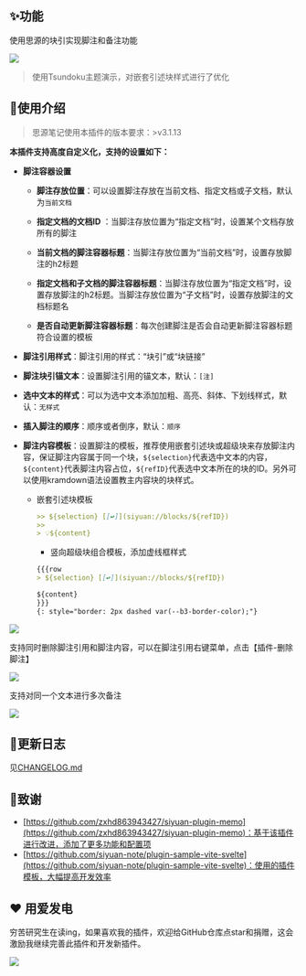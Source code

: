 ## ✨功能

使用思源的块引实现脚注和备注功能

![](https://fastly.jsdelivr.net/gh/Achuan-2/PicBed/assets/%E6%80%9D%E6%BA%90%E7%AC%94%E8%AE%B0%E8%84%9A%E6%B3%A8%E6%8F%92%E4%BB%B62-2024-11-18.gif)

> 使用Tsundoku主题演示，对嵌套引述块样式进行了优化

## 📝使用介绍

> 思源笔记使用本插件的版本要求：>v3.1.13

**本插件支持高度自定义化，支持的设置如下：**


- **脚注容器设置**
  - **脚注存放位置**：可以设置脚注存放在当前文档、指定文档或子文档，默认为`当前文档`
  - **指定文档的文档ID** ：当脚注存放位置为“指定文档”时，设置某个文档存放所有的脚注

  - **当前文档的脚注容器标题**：当脚注存放位置为“当前文档”时，设置存放脚注的h2标题

  - **指定文档和子文档的脚注容器标题**：当脚注存放位置为“指定文档”时，设置存放脚注的h2标题。当脚注存放位置为“子文档”时，设置存放脚注的文档标题名
  - **是否自动更新脚注容器标题**：每次创建脚注是否会自动更新脚注容器标题符合设置的模板
- **脚注引用样式**：脚注引用的样式：“块引”或“块链接”
- **脚注块引锚文本**：设置脚注引用的锚文本，默认：`[注]`
- **选中文本的样式**：可以为选中文本添加加粗、高亮、斜体、下划线样式，默认：`无样式`
- **插入脚注的顺序**：顺序或者倒序，默认：`顺序`
- **脚注内容模板**：设置脚注的模板，推荐使用嵌套引述块或超级块来存放脚注内容，保证脚注内容属于同一个块，`${selection}`代表选中文本的内容，`${content}`代表脚注内容占位，`${refID}`代表选中文本所在的块的ID。另外可以使用kramdown语法设置教主内容块的块样式。

  - 嵌套引述块模板

    ```markdown
    >> ${selection} [[↩️]](siyuan://blocks/${refID})
    >> 
    > 💡${content}
    ```

    - 竖向超级块组合模板，添加虚线框样式

    ```markdown
    {{{row
    > ${selection} [[↩️]](siyuan://blocks/${refID})
    
    ${content}
    }}}
    {: style="border: 2px dashed var(--b3-border-color);"}
    ```



![](https://fastly.jsdelivr.net/gh/Achuan-2/PicBed/assets/PixPin_2024-11-21_08-52-02-2024-11-21.png)
  
支持同时删除脚注引用和脚注内容，可以在脚注引用右键菜单，点击【插件-删除脚注】

![](https://fastly.jsdelivr.net/gh/Achuan-2/PicBed/assets/PixPin_2024-11-18_16-39-18-2024-11-18.png)

支持对同一个文本进行多次备注

![](https://fastly.jsdelivr.net/gh/Achuan-2/PicBed/assets/%E6%80%9D%E6%BA%90%E7%AC%94%E8%AE%B0%E8%84%9A%E6%B3%A8%E6%8F%92%E4%BB%B6%E6%94%AF%E6%8C%81%E5%AF%B9%E5%90%8C%E4%B8%80%E4%B8%AA%E6%96%87%E6%9C%AC%E8%BF%9B%E8%A1%8C%E5%A4%9A%E6%AC%A1%E5%A4%87%E6%B3%A8-2024-11-19.gif)

## 📝更新日志

见[CHANGELOG.md](CHANGELOG.md)

## 🙏致谢

- [https://github.com/zxhd863943427/siyuan-plugin-memo](https://github.com/zxhd863943427/siyuan-plugin-memo)：基于该插件进行改进，添加了更多功能和配置项
- [https://github.com/siyuan-note/plugin-sample-vite-svelte](https://github.com/siyuan-note/plugin-sample-vite-svelte)：使用的插件模板，大幅提高开发效率

## ❤️ 用爱发电

穷苦研究生在读ing，如果喜欢我的插件，欢迎给GitHub仓库点star和捐赠，这会激励我继续完善此插件和开发新插件。

![](https://fastly.jsdelivr.net/gh/Achuan-2/PicBed/assets/20241118182532-2024-11-18.png)